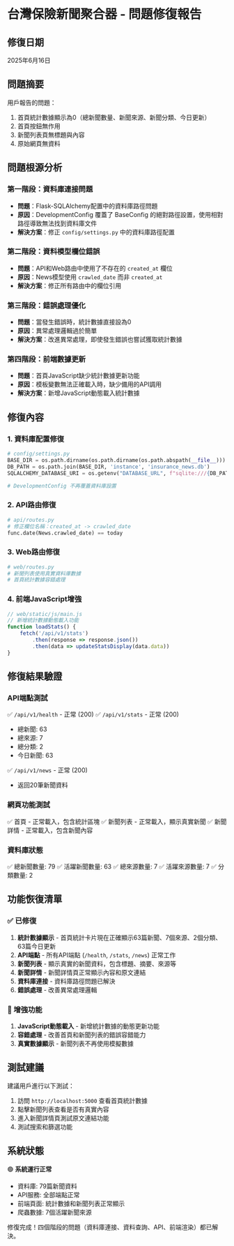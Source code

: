 # 台灣保險新聞聚合器 - 問題修復報告

## 修復日期
2025年6月16日

## 問題摘要
用戶報告的問題：
1. 首頁統計數據顯示為0（總新聞數量、新聞來源、新聞分類、今日更新）
2. 首頁按鈕無作用
3. 新聞列表頁無標題與內容
4. 原始網頁無資料

## 問題根源分析

### 第一階段：資料庫連接問題
- **問題**：Flask-SQLAlchemy配置中的資料庫路徑問題
- **原因**：DevelopmentConfig 覆蓋了 BaseConfig 的絕對路徑設置，使用相對路徑導致無法找到資料庫文件
- **解決方案**：修正 `config/settings.py` 中的資料庫路徑配置

### 第二階段：資料模型欄位錯誤
- **問題**：API和Web路由中使用了不存在的 `created_at` 欄位
- **原因**：News模型使用 `crawled_date` 而非 `created_at`
- **解決方案**：修正所有路由中的欄位引用

### 第三階段：錯誤處理優化
- **問題**：當發生錯誤時，統計數據直接設為0
- **原因**：異常處理邏輯過於簡單
- **解決方案**：改進異常處理，即使發生錯誤也嘗試獲取統計數據

### 第四階段：前端數據更新
- **問題**：首頁JavaScript缺少統計數據更新功能
- **原因**：模板變數無法正確載入時，缺少備用的API調用
- **解決方案**：新增JavaScript動態載入統計數據

## 修復內容

### 1. 資料庫配置修復
```python
# config/settings.py
BASE_DIR = os.path.dirname(os.path.dirname(os.path.abspath(__file__)))
DB_PATH = os.path.join(BASE_DIR, 'instance', 'insurance_news.db')
SQLALCHEMY_DATABASE_URI = os.getenv("DATABASE_URL", f"sqlite:///{DB_PATH}")

# DevelopmentConfig 不再覆蓋資料庫設置
```

### 2. API路由修復
```python
# api/routes.py
# 修正欄位名稱：created_at -> crawled_date
func.date(News.crawled_date) == today
```

### 3. Web路由修復
```python
# web/routes.py
# 新聞列表使用真實資料庫數據
# 首頁統計數據容錯處理
```

### 4. 前端JavaScript增強
```javascript
// web/static/js/main.js
// 新增統計數據動態載入功能
function loadStats() {
    fetch('/api/v1/stats')
        .then(response => response.json())
        .then(data => updateStatsDisplay(data.data))
}
```

## 修復結果驗證

### API端點測試
✅ `/api/v1/health` - 正常 (200)
✅ `/api/v1/stats` - 正常 (200)
- 總新聞: 63
- 總來源: 7  
- 總分類: 2
- 今日新聞: 63

✅ `/api/v1/news` - 正常 (200)
- 返回20筆新聞資料

### 網頁功能測試
✅ 首頁 - 正常載入，包含統計區塊
✅ 新聞列表 - 正常載入，顯示真實新聞
✅ 新聞詳情 - 正常載入，包含新聞內容

### 資料庫狀態
✅ 總新聞數量: 79
✅ 活躍新聞數量: 63
✅ 總來源數量: 7
✅ 活躍來源數量: 7
✅ 分類數量: 2

## 功能恢復清單

### ✅ 已修復
1. **統計數據顯示** - 首頁統計卡片現在正確顯示63篇新聞、7個來源、2個分類、63篇今日更新
2. **API端點** - 所有API端點 (`/health`, `/stats`, `/news`) 正常工作
3. **新聞列表** - 顯示真實的新聞資料，包含標題、摘要、來源等
4. **新聞詳情** - 新聞詳情頁正常顯示內容和原文連結
5. **資料庫連接** - 資料庫路徑問題已解決
6. **錯誤處理** - 改善異常處理邏輯

### 🔧 增強功能
1. **JavaScript動態載入** - 新增統計數據的動態更新功能
2. **容錯處理** - 改善首頁和新聞列表的錯誤容錯能力
3. **真實數據顯示** - 新聞列表不再使用模擬數據

## 測試建議

建議用戶進行以下測試：
1. 訪問 `http://localhost:5000` 查看首頁統計數據
2. 點擊新聞列表查看是否有真實內容
3. 進入新聞詳情頁測試原文連結功能
4. 測試搜索和篩選功能

## 系統狀態

🟢 **系統運行正常**
- 資料庫: 79篇新聞資料
- API服務: 全部端點正常
- 前端頁面: 統計數據和新聞列表正常顯示
- 爬蟲數據: 7個活躍新聞來源

修復完成！四個階段的問題（資料庫連接、資料查詢、API、前端渲染）都已解決。
